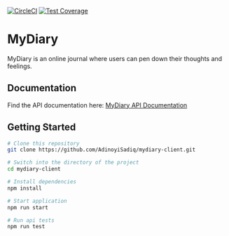 [![CircleCI](https://circleci.com/gh/AdinoyiSadiq/mydiary-client.svg?style=svg)](https://circleci.com/gh/AdinoyiSadiq/mydiary-client) [![Test Coverage](https://api.codeclimate.com/v1/badges/dcd42ef9822d01e9f3b2/test_coverage)](https://codeclimate.com/github/AdinoyiSadiq/mydiary-client/test_coverage)

# MyDiary

MyDiary is an online journal where users can pen down their thoughts and feelings.

## Documentation
Find the API documentation here: [MyDiary API Documentation](https://mydiary2.docs.apiary.io/)

## Getting Started
```sh
# Clone this repository
git clone https://github.com/AdinoyiSadiq/mydiary-client.git

# Switch into the directory of the project
cd mydiary-client

# Install dependencies
npm install

# Start application 
npm run start

# Run api tests
npm run test
```